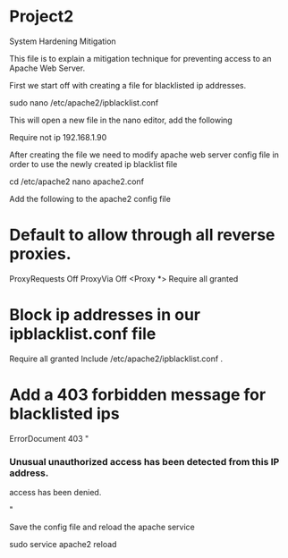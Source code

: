 # Project2
System Hardening Mitigation

This file is to explain a mitigation technique for preventing access to an Apache Web Server.

First we start off with creating a file for blacklisted ip addresses. 

  sudo nano /etc/apache2/ipblacklist.conf

This will open a new file in the nano editor, add the following 

  Require not ip 192.168.1.90

After creating the file we need to modify apache web server config file in order to use the newly created ip blacklist file 

  cd /etc/apache2
  nano apache2.conf
  
Add the following to the apache2 config file 

  # Default to allow through all reverse proxies.
  ProxyRequests Off
  ProxyVia Off
  <Proxy *>
     Require all granted
  </Proxy>
 
  # Block ip addresses in our ipblacklist.conf file
  <Location />
     <RequireAll>
       Require all granted
        Include /etc/apache2/ipblacklist.conf
    </RequireAll>
  </Location>.
  
  # Add a 403 forbidden message for blacklisted ips
  ErrorDocument 403 "<h3>Unusual unauthorized access has been detected from this IP address.</h3><p>access has been denied.</p>"
  
Save the config file and reload the apache service

  sudo service apache2 reload
